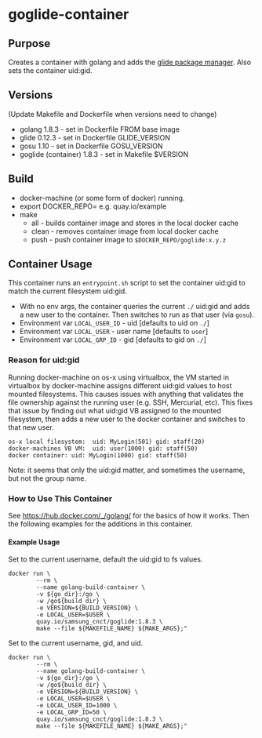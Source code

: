 # goglide-container

## Purpose
Creates a container with golang and adds the [glide package manager](https://github.com/Masterminds/glide).
Also sets the container uid:gid.


## Versions
(Update Makefile and Dockerfile when versions need to change)

* golang 1.8.3 - set in Dockerfile FROM base image
* glide 0.12.3 - set in Dockerfile GLIDE_VERSION
* gosu 1.10 - set in Dockerfile GOSU_VERSION
* goglide (container) 1.8.3 - set in Makefile $VERSION

## Build
* docker-machine (or some form of docker) running.
* export DOCKER_REPO=<your target docker repo> e.g. quay.io/example
* make 
	* all - builds container image and stores in the local docker cache
	* clean - removes container image from local docker cache
	* push - push container image to `$DOCKER_REPO/goglide:x.y.z`
	
## Container Usage
This container runs an `entrypoint.sh` script to set the container uid:gid to match the current filesystem uid:gid.

* With no env args, the container queries the current `./` uid:gid and adds a new user to the container.  Then switches to run as that user (via `gosu`).
* Environment var `LOCAL_USER_ID` - uid [defaults to uid on `./`]
* Environment var `LOCAL_USER` - user name [defaults to `user`]
* Environment var `LOCAL_GRP_ID` - gid [defaults to gid on `./`]

### Reason for uid:gid
Running docker-machine on os-x using virtualbox, the VM started in virtualbox by docker-machine assigns different uid:gid values to host mounted filesystems.  This causes issues with anything that validates the file ownership against the running user (e.g. SSH, Mercurial, etc).  This fixes that issue by finding out what uid:gid VB assigned to the mounted filesystem, then adds a new user to the docker container and switches to that new user.

````
os-x local filesystem:  uid: MyLogin(501) gid: staff(20)
docker-machines VB VM:  uid: user(1000) gid: staff(50)
docker container: uid: MyLogin(1000) gid: staff(50)
````
Note: it seems that only the uid:gid matter, and sometimes the username, but not the group name.

### How to Use This Container

See https://hub.docker.com/_/golang/ for the basics of how it works. Then the following examples for the additions in this container.

#### Example Usage

Set to the current username, default the uid:gid to fs values.

````
docker run \
        --rm \
        --name golang-build-container \
        -v ${go_dir}:/go \
        -w /go${build_dir} \
        -e VERSION=${BUILD_VERSION} \
        -e LOCAL_USER=$USER \
        quay.io/samsung_cnct/goglide:1.8.3 \
        make --file ${MAKEFILE_NAME} ${MAKE_ARGS};"
````
Set to the current username, gid, and uid.

````
docker run \
        --rm \
        --name golang-build-container \
        -v ${go_dir}:/go \
        -w /go${build_dir} \
        -e VERSION=${BUILD_VERSION} \
        -e LOCAL_USER=$USER \
        -e LOCAL_USER_ID=1000 \
        -e LOCAL_GRP_ID=50 \
        quay.io/samsung_cnct/goglide:1.8.3 \
        make --file ${MAKEFILE_NAME} ${MAKE_ARGS};"
````
	
